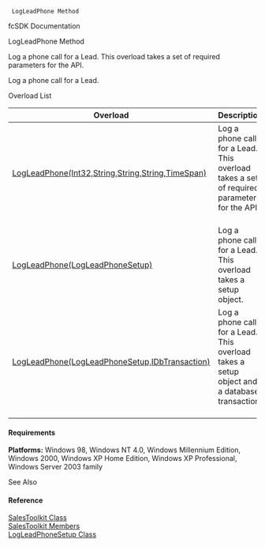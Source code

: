 ﻿     LogLeadPhone Method                                                   

fcSDK Documentation

LogLeadPhone Method

Log a phone call for a Lead. This overload takes a set of required parameters for the API.

Log a phone call for a Lead.

Overload List

| Overload | Description |
| --- | --- |
| [LogLeadPhone(Int32,String,String,String,TimeSpan)](FChoice.Toolkits.Clarify~FChoice.Toolkits.Clarify.Sales.SalesToolkit~LogLeadPhone(Int32,String,String,String,TimeSpan).md) | Log a phone call for a Lead. This overload takes a set of required parameters for the API.   |
| [LogLeadPhone(LogLeadPhoneSetup)](FChoice.Toolkits.Clarify~FChoice.Toolkits.Clarify.Sales.SalesToolkit~LogLeadPhone(LogLeadPhoneSetup).md) | Log a phone call for a Lead. This overload takes a setup object.   |
| [LogLeadPhone(LogLeadPhoneSetup,IDbTransaction)](FChoice.Toolkits.Clarify~FChoice.Toolkits.Clarify.Sales.SalesToolkit~LogLeadPhone(LogLeadPhoneSetup,IDbTransaction).md) | Log a phone call for a Lead. This overload takes a setup object and a database transaction.   |

#### Requirements

**Platforms:** Windows 98, Windows NT 4.0, Windows Millennium Edition, Windows 2000, Windows XP Home Edition, Windows XP Professional, Windows Server 2003 family

See Also

#### Reference

[SalesToolkit Class](FChoice.Toolkits.Clarify~FChoice.Toolkits.Clarify.Sales.SalesToolkit.md)  
[SalesToolkit Members](FChoice.Toolkits.Clarify~FChoice.Toolkits.Clarify.Sales.SalesToolkit_members.md)  
[LogLeadPhoneSetup Class](FChoice.Toolkits.Clarify~FChoice.Toolkits.Clarify.Sales.LogLeadPhoneSetup.md)